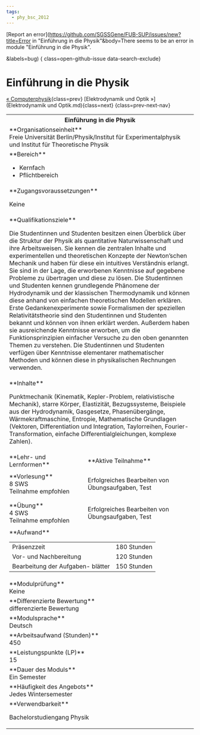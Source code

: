 ```yaml
---
tags:
  - phy_bsc_2012
---
```

[Report an error](https://github.com/SGSSGene/FUB-SUP/issues/new?title=Error in "Einführung in die Physik"&body=There seems to be an error in module "Einführung in die Physik".

<Describe here a slightly more detailed description of what is wrong>&labels=bug)
{ class=open-github-issue data-search-exclude}

# Einführung in die Physik

[« Computerphysik](Computerphysik.md){class=prev}
[Elektrodynamik und Optik »](Elektrodynamik und Optik.md){class=next}
{class=prev-next-nav}

<table markdown id="moduledesc">
<tr markdown class="moduledesc_head"><th colspan="2">Einführung in die Physik </th></tr>
<tr markdown><td colspan="2">**Organisationseinheit**   <br>Freie Universität Berlin/Physik/Institut für Experimentalphysik und Institut für Theoretische Physik</td></tr>

<tr markdown><td colspan="2">**Bereich**<br>


- Kernfach
- Pflichtbereich

</td></tr>

<tr markdown><td colspan="2">**Zugangsvoraussetzungen** <br>

Keine


</td></tr>
<tr markdown><td colspan="2">**Qualifikationsziele**    <br>

Die Studentinnen und Studenten besitzen einen Überblick über die Struktur
der Physik als quantitative Naturwissenschaft und ihre Arbeitsweisen. Sie
kennen die zentralen Inhalte und experimentellen und theoretischen Konzepte
der Newton’schen Mechanik und haben für diese ein intuitives Verständnis
erlangt. Sie sind in der Lage, die erworbenen Kenntnisse auf gegebene
Probleme zu übertragen und diese zu lösen. Die Studentinnen und Studenten
kennen grundlegende Phänomene der Hydrodynamik und der klassischen
Thermodynamik und können diese anhand von einfachen theoretischen Modellen
erklären. Erste Gedankenexperimente sowie Formalismen der speziellen
Relativitätstheorie sind den Studentinnen und Studenten bekannt und können
von ihnen erklärt werden. Außerdem haben sie ausreichende Kenntnisse
erworben, um die Funktionsprinzipien einfacher Versuche zu den oben
genannten Themen zu verstehen. Die Studentinnen und Studenten verfügen über
Kenntnisse elementarer mathematischer Methoden und können diese in
physikalischen Rechnungen verwenden.


</td></tr>
<tr markdown><td colspan="2">**Inhalte**                <br>

Punktmechanik (Kinematik, Kepler-Problem, relativistische Mechanik), starre
Körper, Elastizität, Bezugssysteme, Beispiele aus der Hydrodynamik,
Gasgesetze, Phasenübergänge, Wärmekraftmaschine, Entropie, Mathematische
Grundlagen (Vektoren, Differentiation und Integration, Taylorreihen,
Fourier-Transformation, einfache Differentialgleichungen, komplexe Zahlen).


</td></tr>

<tr markdown><td>**Lehr- und Lernformen**</td><td>**Aktive Teilnahme**</td></tr>
<tr markdown><td> **Vorlesung** <br>8 SWS <br> Teilnahme empfohlen</td><td>

Erfolgreiches Bearbeiten von Übungsaufgaben, Test
</td></tr>
<tr markdown><td> **Übung** <br>4 SWS <br> Teilnahme empfohlen</td><td>

Erfolgreiches Bearbeiten von Übungsaufgaben, Test
</td></tr>
<tr markdown><td colspan="2">**Aufwand**                <br>
<table class="aufwand_table">
<tr><td>Präsenzzeit</td><td>180 Stunden</td></tr>
<tr><td>Vor- und Nachbereitung</td><td>120 Stunden</td></tr>
<tr><td>Bearbeitung der Aufgaben- blätter</td><td>150 Stunden</td></tr>
</table>

</td></tr>
<tr markdown><td colspan="2">**Modulprüfung**             <br>Keine


</td></tr>
<tr markdown><td colspan="2">**Differenzierte Bewertung** <br>differenzierte Bewertung

</td></tr>
<tr markdown><td colspan="2">**Modulsprache**             <br>Deutsch</td></tr>
<tr markdown><td colspan="2">**Arbeitsaufwand (Stunden)** <br>450</td></tr>
<tr markdown><td colspan="2">**Leistungspunkte (LP)**     <br>15</td></tr>
<tr markdown><td colspan="2">**Dauer des Moduls**         <br>Ein Semester</td></tr>
<tr markdown><td colspan="2">**Häufigkeit des Angebots**  <br>Jedes Wintersemester</td></tr>
<tr markdown><td colspan="2">**Verwendbarkeit**           <br>

Bachelorstudiengang Physik


</td></tr>

</table>
